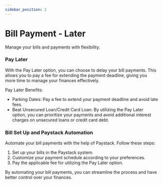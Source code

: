 ```yaml
---
sidebar_position: 2
---
```


# Bill Payment - Later

Manage your bills and payments with flexibility.

### Pay Later

With the Pay Later option, you can choose to delay your bill payments. This allows you to pay a fee for extending the payment deadline, giving you more time to manage your finances effectively.

Pay Later Benefits:
- Parking Dates: Pay a fee to extend your payment deadline and avoid late fees.
- Beat Unsecured Loan/Credit Card Loan: By utilizing the Pay Later option, you can prioritize your payments and avoid additional interest charges on unsecured loans or credit card debt.

### Bill Set Up and Paystack Automation

Automate your bill payments with the help of Paystack. Follow these steps:

1. Set up your bills in the Paystack system.
2. Customize your payment schedule according to your preferences.
3. Pay the applicable fee for utilizing the Pay Later option.

By automating your bill payments, you can streamline the process and have better control over your finances.

<!-- Feel free to add any additional information or details specific to your use case. -->

